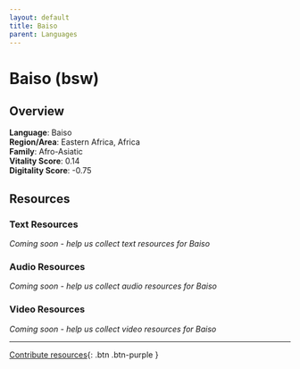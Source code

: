 ```yaml
---
layout: default
title: Baiso
parent: Languages
---
```


# Baiso (bsw)

## Overview

**Language**: Baiso  
**Region/Area**: Eastern Africa, Africa  
**Family**: Afro-Asiatic  
**Vitality Score**: 0.14  
**Digitality Score**: -0.75  

## Resources

### Text Resources
*Coming soon - help us collect text resources for Baiso*

### Audio Resources
*Coming soon - help us collect audio resources for Baiso*

### Video Resources
*Coming soon - help us collect video resources for Baiso*

---

[Contribute resources](https://fairtrain.github.io/){: .btn .btn-purple }
